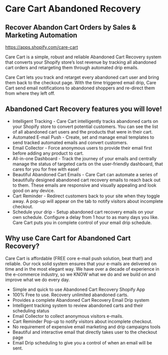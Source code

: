 # Care Cart Abandoned Recovery
## Recover Abandon Cart Orders by Sales & Marketing Automation

https://apps.shopify.com/care-cart

Care Cart is a simple, robust and reliable Abandoned Cart Recovery system that converts your Shopify store’s lost revenue by tracking all abandoned cart orders and retargeting them through automated drip emails.

Care Cart lets you track and retarget every abandoned cart user and bring them back to the checkout page. With the time triggered email drip, Care Cart send email notifications to abandoned shoppers and re-direct them from where they left off.

## Abandoned Cart Recovery features you will love!
- Intelligent Tracking - Care Cart intelligently tracks abandoned carts on your Shopify store to convert potential customers. You can see the list of all abandoned cart users and the products that were in their cart.
- Automated E-mail Push - Create, set and manage email templates to send tracked automated emails and convert customers.
- Email Collector - Force anonymous users to provide their email first before adding any product to cart.
- All-in-one Dashboard - Track the journey of your emails and centrally manage the status of targeted carts on the user-friendly dashboard, that cares for you for free with ease!
- Beautiful Abandoned Cart Emails - Care Cart can automate a series of beautifully designed abandoned cart recovery emails to reach back out to them. These emails are responsive and visually appealing and look good on any device.
- Cart Reminder - Redirect customers back to your site when they toggle away. A pop-up will appear on the tab to notify visitors about incomplete checkout.
- Schedule your drip - Setup abandoned cart recovery emails on your own schedule. Configure a delay from 1 hour to as many days you like. Care Cart puts you in complete control of your email drip schedule.

## Why use Care Cart for Abandoned Cart Recovery?

Care Cart is affordable (FREE core e-mail push solution, beat that!) and reliable. Our rock solid system ensures that your e-mails are delivered on time and in the most elegant way. We have over a decade of experience in the e-commerce industry, so we KNOW what we do and we build on and improve what we do every day.

- Simple and quick to use Abandoned Cart Recovery Shopify App
- 100% Free to use. Recovery unlimited abandoned carts.
- Provides a complete Abandoned Cart Recovery Email Drip system
- Intelligent tracking system to review abandoned carts and their scheduling status
- Email Collector to collect anonymous visitors e-mails.
- Cart Reminder Pop-up to notify visitors about incomplete checkout.
- No requirement of expensive email marketing and drip campaigns tools
- Beautiful and interactive email that directly takes user to the checkout page
- Email Drip scheduling to give you a control of when an email will be sent.
